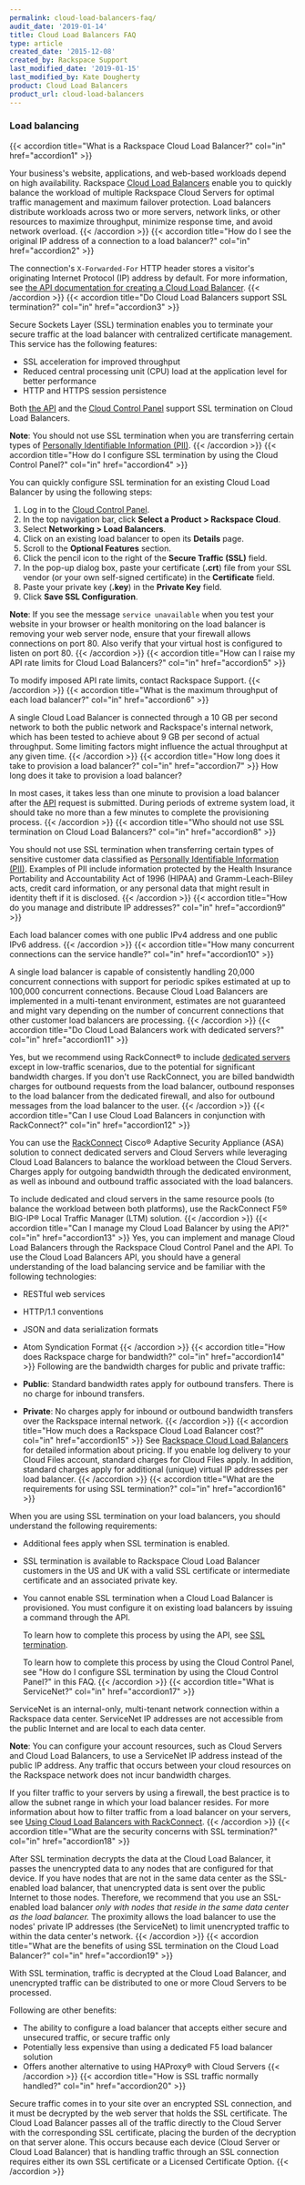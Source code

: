 ```yaml
---
permalink: cloud-load-balancers-faq/
audit_date: '2019-01-14'
title: Cloud Load Balancers FAQ
type: article
created_date: '2015-12-08'
created_by: Rackspace Support
last_modified_date: '2019-01-15'
last_modified_by: Kate Dougherty
product: Cloud Load Balancers
product_url: cloud-load-balancers
---
```


### Load balancing

{{< accordion title="What is a Rackspace Cloud Load Balancer?" col="in" href="accordion1" >}}

Your business's website, applications, and web-based workloads depend
on high availability. Rackspace [Cloud Load
Balancers](https://www.rackspace.com/cloud/load-balancing/) enable you
to quickly balance the workload of multiple Rackspace Cloud Servers for optimal
traffic management and maximum failover protection. Load balancers
distribute workloads across two or more servers, network links, or
other resources to maximize throughput, minimize response time, and
avoid network overload.
{{< /accordion >}}
{{< accordion title="How do I see the original IP address of a connection to a load balancer?" col="in" href="accordion2" >}}

The connection's `X-Forwarded-For` HTTP header stores a visitor's
originating Internet Protocol (IP) address by default. For more information,
see [the API documentation for creating a Cloud Load
Balancer](https://docs.rackspace.com/docs/cloud-load-balancers/v1/developer-guide/#creating-a-load-balancer).
{{< /accordion >}}
{{< accordion title="Do Cloud Load Balancers support SSL termination?" col="in" href="accordion3" >}}

Secure Sockets Layer (SSL) termination enables you to terminate your secure
traffic at the load balancer with centralized certificate management. This
service has the following features:

-   SSL acceleration for improved throughput
-   Reduced central processing unit (CPU) load at the application level
    for better performance
-   HTTP and HTTPS session persistence

Both [the
API](https://docs.rackspace.com/docs/cloud-load-balancers/v1/developer-guide/#document-api-operations/ssl-termination) and the [Cloud Control
Panel](https://login.rackspace.com/) support SSL termination on Cloud Load
Balancers.

**Note**: You should not use SSL termination when you are transferring certain
types of [Personally Identifiable Information
(PII)](/support/how-to/definition-of-personally-identifiable-information-pii).
{{< /accordion >}}
{{< accordion title="How do I configure SSL termination by using the Cloud Control Panel?" col="in" href="accordion4" >}}

You can quickly configure SSL termination for an existing Cloud Load
Balancer by using the following steps:

1. Log in to the [Cloud Control Panel](https://login.rackspace.com/).
2. In the top navigation bar, click **Select a Product > Rackspace Cloud**.
3. Select **Networking > Load Balancers**.
4. Click on an existing load balancer to open its **Details** page.
5. Scroll to the **Optional Features** section.
6. Click the pencil icon to the right of the **Secure Traffic (SSL)**
   field.
7. In the pop-up dialog box, paste your certificate (**.crt**) file from your
   SSL vendor (or your own self-signed certificate) in the **Certificate**
   field.
8. Paste your private key (**.key**) in the **Private Key** field.
9. Click **Save SSL Configuration**.

**Note**: If you see the message `service unavailable` when you test your
website in your browser or health monitoring on the load balancer is removing
your web server node, ensure that your firewall allows connections on port 80.
Also verify that your virtual host is configured to listen on port 80.
{{< /accordion >}}
{{< accordion title="How can I raise my API rate limits for Cloud Load Balancers?" col="in" href="accordion5" >}}

To modify imposed API rate limits, contact Rackspace Support.
{{< /accordion >}}
{{< accordion title="What is the maximum throughput of each load balancer?" col="in" href="accordion6" >}}

A single Cloud Load Balancer is connected through a 10 GB per second network
to both the public network and Rackspace's internal network, which has
been tested to achieve about 9 GB per second of actual throughput. Some
limiting factors might influence the actual throughput at any given
time.
{{< /accordion >}}
{{< accordion title="How long does it take to provision a load balancer?" col="in" href="accordion7" >}}
How long does it take to provision a load balancer?

In most cases, it takes less than one minute to provision a load
balancer after the
[API](https://www.rackspace.com/cloud/cloud_hosting_products/loadbalancers/api/)
request is submitted. During periods of extreme system load, it should
take no more than a few minutes to complete the provisioning process.
{{< /accordion >}}
{{< accordion title="Who should not use SSL termination on Cloud Load Balancers?" col="in" href="accordion8" >}}

You should not use SSL termination when transferring certain types of
sensitive customer data classified as [Personally Identifiable Information
(PII)](/support/how-to/definition-of-personally-identifiable-information-pii).
Examples of PII include information protected by the Health Insurance
Portability and Accountability Act of 1996 (HIPAA) and
Gramm-Leach-Bliley acts, credit card information, or any personal data
that might result in identity theft if it is disclosed.
{{< /accordion >}}
{{< accordion title="How do you manage and distribute IP addresses?" col="in" href="accordion9" >}}

Each load balancer comes with one public IPv4 address and one public IPv6
address.
{{< /accordion >}}
{{< accordion title="How many concurrent connections can the service handle?" col="in" href="accordion10" >}}

A single load balancer is capable of consistently handling 20,000
concurrent connections with support for periodic spikes estimated at up
to 100,000 concurrent connections. Because Cloud Load Balancers are
implemented in a multi-tenant environment, estimates are not guaranteed
and might vary depending on the number of concurrent connections that
other customer load balancers are processing.
{{< /accordion >}}
{{< accordion title="Do Cloud Load Balancers work with dedicated servers?" col="in" href="accordion11" >}}

Yes, but we recommend using RackConnect&reg; to include [dedicated
servers](https://www.rackspace.com/managed-hosting/dedicated-servers/)
except in low-traffic scenarios, due to the potential for
significant bandwidth charges. If you don't use RackConnect, you are billed
bandwidth charges for outbound requests from the load balancer, outbound
responses to the load balancer from the dedicated firewall, and also for
outbound messages from the load balancer to the user.
{{< /accordion >}}
{{< accordion title="Can I use Cloud Load Balancers in conjunction with RackConnect?" col="in" href="accordion12" >}}

You can use the
[RackConnect](https://www.rackspace.com/cloud/hybrid/rackconnect/)
Cisco&reg; Adaptive Security Appliance (ASA) solution to connect dedicated
servers and Cloud Servers while leveraging Cloud Load Balancers
to balance the workload between the Cloud Servers. Charges apply for
outgoing bandwidth through the dedicated environment, as well as
inbound and outbound traffic associated with the load balancers.

To include dedicated and cloud servers in the same resource pools (to
balance the workload between both platforms), use the RackConnect F5&reg;
BIG-IP&reg; Local Traffic Manager (LTM) solution.
{{< /accordion >}}
{{< accordion title="Can I manage my Cloud Load Balancer by using the API?" col="in" href="accordion13" >}}
Yes, you can implement and manage Cloud Load Balancers
through the Rackspace Cloud Control Panel and the API. To use the
Cloud Load Balancers API, you should have a general understanding of
the load balancing service and be familiar with the following technologies:

-   RESTful web services
-   HTTP/1.1 conventions
-   JSON and data serialization formats
-   Atom Syndication Format
{{< /accordion >}}
{{< accordion title="How does Rackspace charge for bandwidth?" col="in" href="accordion14" >}}
Following are the bandwidth charges for public and private traffic:

-   **Public**: Standard bandwidth rates apply for outbound transfers.
    There is no charge for inbound transfers.
-   **Private**: No charges apply for inbound or outbound bandwidth
    transfers over the Rackspace internal network.
{{< /accordion >}}
{{< accordion title="How much does a Rackspace Cloud Load Balancer cost?" col="in" href="accordion15" >}}
See [Rackspace Cloud Load
Balancers](https://www.rackspace.com/cloud/load-balancing/pricing/)
for detailed information about pricing. If you enable log delivery
to your Cloud Files account, standard charges for Cloud Files apply.
In addition, standard charges apply for additional (unique) virtual IP
addresses per load balancer.
{{< /accordion >}}
{{< accordion title="What are the requirements for using SSL termination?" col="in" href="accordion16" >}}

When you are using SSL termination on your load balancers, you should
understand the following requirements:

-   Additional fees apply when SSL termination is enabled.
-   SSL termination is available to Rackspace Cloud Load Balancer
    customers in the US and UK with a valid SSL certificate or intermediate
    certificate and an associated private key.
-   You cannot enable SSL termination when a Cloud Load Balancer is
    provisioned. You must configure it on existing load balancers by
    issuing a command through the API.

    To learn how to complete this process by using the API,
    see [SSL termination](https://docs.rackspace.com/docs/cloud-load-balancers/v1/api-reference/ssl-termination/).

    To learn how to complete this process by using the Cloud Control Panel,
    see "How do I configure SSL termination by using the Cloud Control Panel?"
    in this FAQ.
{{< /accordion >}}
{{< accordion title="What is ServiceNet?" col="in" href="accordion17" >}}


ServiceNet is an internal-only, multi-tenant network connection within
a Rackspace data center. ServiceNet IP addresses are not accessible
from the public Internet and are local to each data center.

**Note**: You can configure your account resources, such as Cloud
Servers and Cloud Load Balancers, to use a ServiceNet IP address
instead of the public IP address. Any traffic that occurs between your
cloud resources on the Rackspace network does not incur bandwidth
charges.

If you filter traffic to your servers by using a firewall, the best
practice is to allow the subnet range in which your load balancer
resides. For more information about how to filter traffic from
a load balancer on your servers, see [Using Cloud Load Balancers with
RackConnect](/support/how-to/using-cloud-load-balancers-with-rackconnect).
{{< /accordion >}}
{{< accordion title="What are the security concerns with SSL termination?" col="in" href="accordion18" >}}

After SSL termination decrypts the data at the Cloud Load Balancer, it
passes the unencrypted data to any nodes that are configured for that
device. If you have nodes that are not in the same data center as the
SSL-enabled load balancer, that unencrypted data is sent over the public
Internet to those nodes. Therefore, we recommend that you use an
SSL-enabled load balancer *only with nodes that reside in the same data
center as the load balancer.* The proximity allows the load balancer to
use the nodes' private IP addresses (the ServiceNet) to limit
unencrypted traffic to within the data center's network.
{{< /accordion >}}
{{< accordion title="What are the benefits of using SSL termination on the Cloud Load Balancer?" col="in" href="accordion19" >}}

With SSL termination, traffic is decrypted at the Cloud Load
Balancer, and unencrypted traffic can be distributed to one or more
Cloud Servers to be processed.

Following are other benefits:

-   The ability to configure a load balancer that accepts either secure and
    unsecured traffic, or secure traffic only
-   Potentially less expensive than using a dedicated F5 load balancer solution
-   Offers another alternative to using HAProxy&reg; with Cloud Servers
{{< /accordion >}}
{{< accordion title="How is SSL traffic normally handled?" col="in" href="accordion20" >}}

Secure traffic comes in to your site over an encrypted SSL connection,
and it must be decrypted by the web server that holds the SSL
certificate. The Cloud Load Balancer passes all of the traffic directly
to the Cloud Server with the corresponding SSL certificate,
placing the burden of the decryption on that server alone.
This occurs because each device (Cloud Server or Cloud Load Balancer)
that is handling traffic through an SSL connection requires either
its own SSL certificate or a Licensed Certificate Option.
{{< /accordion >}}
